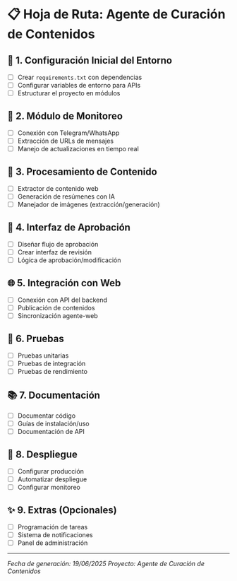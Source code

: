 # 📋 Hoja de Ruta: Agente de Curación de Contenidos

## 🔧 1. Configuración Inicial del Entorno
- [ ] Crear `requirements.txt` con dependencias
- [ ] Configurar variables de entorno para APIs
- [ ] Estructurar el proyecto en módulos

## 📡 2. Módulo de Monitoreo
- [ ] Conexión con Telegram/WhatsApp
- [ ] Extracción de URLs de mensajes
- [ ] Manejo de actualizaciones en tiempo real

## 🧠 3. Procesamiento de Contenido
- [ ] Extractor de contenido web
- [ ] Generación de resúmenes con IA
- [ ] Manejador de imágenes (extracción/generación)

## 👥 4. Interfaz de Aprobación
- [ ] Diseñar flujo de aprobación
- [ ] Crear interfaz de revisión
- [ ] Lógica de aprobación/modificación

## 🌐 5. Integración con Web
- [ ] Conexión con API del backend
- [ ] Publicación de contenidos
- [ ] Sincronización agente-web

## 🧪 6. Pruebas
- [ ] Pruebas unitarias
- [ ] Pruebas de integración
- [ ] Pruebas de rendimiento

## 📚 7. Documentación
- [ ] Documentar código
- [ ] Guías de instalación/uso
- [ ] Documentación de API

## 🚀 8. Despliegue
- [ ] Configurar producción
- [ ] Automatizar despliegue
- [ ] Configurar monitoreo

## ✨ 9. Extras (Opcionales)
- [ ] Programación de tareas
- [ ] Sistema de notificaciones
- [ ] Panel de administración

---
*Fecha de generación: 19/06/2025*
*Proyecto: Agente de Curación de Contenidos*
